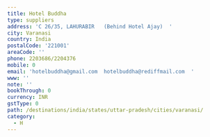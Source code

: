 ```yaml
---
title: Hotel Buddha
type: suppliers
address: 'C 26/35, LAHURABIR   (Behind Hotel Ajay)  '
city: Varanasi
country: India
postalCode: '221001'
areaCode: ''
phone: 2203686/2204376
mobile: 0
email: 'hotelbuddha@gmail.com  hotelbuddha@rediffmail.com  '
www: ''
note: ''
bookThrough: 0
currency: INR
gstType: 0
path: /destinations/india/states/uttar-pradesh/cities/varanasi/
category:
  - H
---
```


